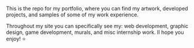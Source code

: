 This is the repo for my portfolio, where you can find my artwork, developed projects, and samples of some of my work experience. 

Throughout my site you can specifically see my: web development, graphic design, game development, murals, and misc internship work. II hope you enjoy! ⭐
